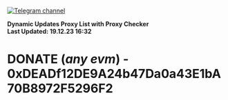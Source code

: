 [![Telegram channel](https://img.shields.io/endpoint?url=https://runkit.io/damiankrawczyk/telegram-badge/branches/master?url=https://t.me/n4z4v0d)](https://t.me/n4z4v0d) 

**Dynamic Updates Proxy List with Proxy Checker**  
**Last Updated: 19.12.23 16:32**

# DONATE (_any evm_) - 0xDEADf12DE9A24b47Da0a43E1bA70B8972F5296F2
